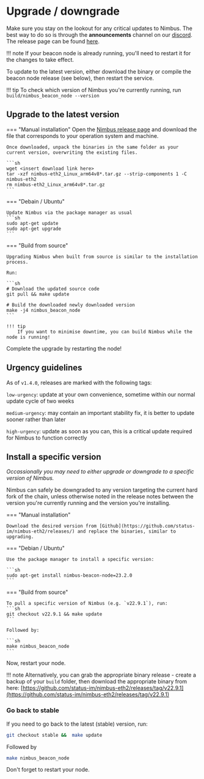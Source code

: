 # Upgrade / downgrade

Make sure you stay on the lookout for any critical updates to Nimbus. The best way to do so is through the **announcements** channel on our [discord](https://discord.com/invite/XRxWahP). The release page can be found [here](https://github.com/status-im/nimbus-eth2/releases/).

!!! note
    If your beacon node is already running, you'll need to restart it for the changes to take effect.

To update to the latest version, either download the binary or compile the beacon node release (see below), then restart the service.

!!! tip
    To check which version of Nimbus you're currently running, run `build/nimbus_beacon_node --version`

## Upgrade to the latest version

=== "Manual installation"
    Open the [Nimbus release page](https://github.com/status-im/nimbus-eth2/releases/latest) and download the file that corresponds to your operation system and machine.

    Once downloaded, unpack the binaries in the same folder as your current version, overwriting the existing files.

    ```sh
    wget <insert download link here>
    tar -xzf nimbus-eth2_Linux_arm64v8*.tar.gz --strip-components 1 -C nimbus-eth2
    rm nimbus-eth2_Linux_arm64v8*.tar.gz
    ```

=== "Debain / Ubuntu"

    Update Nimbus via the package manager as usual
    ```sh
    sudo apt-get update
    sudo apt-get upgrade
    ```

=== "Build from source"

    Upgrading Nimbus when built from source is similar to the installation process.

    Run:

    ```sh
    # Download the updated source code
    git pull && make update

    # Build the downloaded newly downloaded version
    make -j4 nimbus_beacon_node
    ```

    !!! tip
        If you want to minimise downtime, you can build Nimbus while the node is running!

Complete the upgrade by restarting the node!

## Urgency guidelines

As of `v1.4.0`, releases are marked with the following tags:

`low-urgency`: update at your own convenience, sometime within our normal update cycle of two weeks

`medium-urgency`: may contain an important stability fix, it is better to update sooner rather than later

`high-urgency`: update as soon as you can, this is a critical update required for Nimbus to function correctly


## Install a specific version

*Occassionally you may need to either upgrade or downgrade to a specific version of Nimbus.*

Nimbus can safely be downgraded to any version targeting the current hard fork of the chain, unless otherwise noted in the release notes between the version you're currently running and the version you're installing.

=== "Manual installation"

    Download the desired version from [Github](https://github.com/status-im/nimbus-eth2/releases/) and replace the binaries, similar to upgrading.

=== "Debian / Ubuntu"

    Use the package manager to install a specific version:

    ```sh
    sudo apt-get install nimbus-beacon-node=23.2.0
    ```

=== "Build from source"

    To pull a specific version of Nimbus (e.g. `v22.9.1`), run:
    ```sh
    git checkout v22.9.1 && make update
    ```

    Followed by:

    ```sh
    make nimbus_beacon_node
    ```

Now, restart your node.

!!! note
    Alternatively, you can grab the appropriate binary release - create a backup of your `build` folder, then download the appropriate binary from here: [https://github.com/status-im/nimbus-eth2/releases/tag/v22.9.1](https://github.com/status-im/nimbus-eth2/releases/tag/v22.9.1)

### Go back to stable

If you need to go back to the latest (stable) version, run:
```sh
git checkout stable &&  make update
```

Followed by

```sh
make nimbus_beacon_node
```

Don't forget to restart your node.

